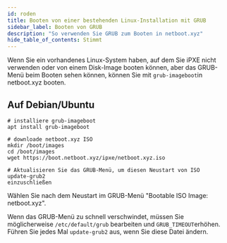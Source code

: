 ```yaml
---
id: roden
title: Booten von einer bestehenden Linux-Installation mit GRUB
sidebar_label: Booten von GRUB
description: "So verwenden Sie GRUB zum Booten in netboot.xyz"
hide_table_of_contents: Stimmt
---
```


Wenn Sie ein vorhandenes Linux-System haben, auf dem Sie iPXE nicht verwenden oder von einem Disk-Image booten können, aber das GRUB-Menü beim Booten sehen können, können Sie mit `grub-imageboot`in netboot.xyz booten.

## Auf Debian/Ubuntu

```shell
# installiere grub-imageboot
apt install grub-imageboot

# downloade netboot.xyz ISO
mkdir /boot/images
cd /boot/images
wget https://boot.netboot.xyz/ipxe/netboot.xyz.iso

# Aktualisieren Sie das GRUB-Menü, um diesen Neustart von ISO
update-grub2
einzuschließen
```

Wählen Sie nach dem Neustart im GRUB-Menü "Bootable ISO Image: netboot.xyz".

Wenn das GRUB-Menü zu schnell verschwindet, müssen Sie möglicherweise `/etc/default/grub` bearbeiten und `GRUB_TIMEOUT`erhöhen. Führen Sie jedes Mal `update-grub2` aus, wenn Sie diese Datei ändern.
